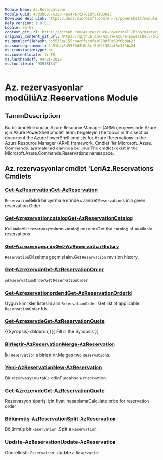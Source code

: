 ```yaml
---
Module Name: Az.Reservations
Module Guid: 43d3b085-6323-4ac4-a7c3-81d75ea036e5
Download Help Link: https://docs.microsoft.com/en-us/powershell/module/az.reservations
Help Version: 1.0.0.0
Locale: en-US
content_git_url: https://github.com/Azure/azure-powershell/blob/master/src/Reservations/Reservations/help/Az.Reservations.md
original_content_git_url: https://github.com/Azure/azure-powershell/blob/master/src/Reservations/Reservations/help/Az.Reservations.md
ms.openlocfilehash: dc5535ea155cbacffac4faa6788f0e59f6bda623
ms.sourcegitcommit: 6a91b4c545350d316d3cf8c62f384478e3f3ba24
ms.translationtype: MT
ms.contentlocale: tr-TR
ms.lasthandoff: 04/21/2020
ms.locfileid: "93938134"
---
```

# <span data-ttu-id="41d93-101">Az. rezervasyonlar modülü</span><span class="sxs-lookup"><span data-stu-id="41d93-101">Az.Reservations Module</span></span>
## <span data-ttu-id="41d93-102">Tanım</span><span class="sxs-lookup"><span data-stu-id="41d93-102">Description</span></span>
<span data-ttu-id="41d93-103">Bu bölümdeki konular, Azure Resource Manager (ARM) çerçevesinde Azure için Azure PowerShell cmdlet 'lerini belgeleyin.</span><span class="sxs-lookup"><span data-stu-id="41d93-103">The topics in this section document the Azure PowerShell cmdlets for Azure Reservations in the Azure Resource Manager (ARM) framework.</span></span> <span data-ttu-id="41d93-104">Cmdlet 'ler Microsoft. Azure. Commands. ayırmalar ad alanında bulunur.</span><span class="sxs-lookup"><span data-stu-id="41d93-104">The cmdlets exist in the Microsoft.Azure.Commands.Reservations namespace.</span></span>

## <span data-ttu-id="41d93-105">Az. rezervasyonlar cmdlet 'Leri</span><span class="sxs-lookup"><span data-stu-id="41d93-105">Az.Reservations Cmdlets</span></span>
### [<span data-ttu-id="41d93-106">Get-AzReservation</span><span class="sxs-lookup"><span data-stu-id="41d93-106">Get-AzReservation</span></span>](Get-AzReservation.md)
<span data-ttu-id="41d93-107">`Reservation`Belirli bir ayırma emrinde s alın</span><span class="sxs-lookup"><span data-stu-id="41d93-107">Get `Reservation`s in a given reservation Order</span></span>

### [<span data-ttu-id="41d93-108">Get-Azrezervationcatalog</span><span class="sxs-lookup"><span data-stu-id="41d93-108">Get-AzReservationCatalog</span></span>](Get-AzReservationCatalog.md)
<span data-ttu-id="41d93-109">Kullanılabilir rezervasyonların kataloğunu alma</span><span class="sxs-lookup"><span data-stu-id="41d93-109">Get the catalog of available reservations</span></span>

### [<span data-ttu-id="41d93-110">Get-Azrezervgeçmiş</span><span class="sxs-lookup"><span data-stu-id="41d93-110">Get-AzReservationHistory</span></span>](Get-AzReservationHistory.md)
<span data-ttu-id="41d93-111">`Reservation`Düzeltme geçmişi alın.</span><span class="sxs-lookup"><span data-stu-id="41d93-111">Get `Reservation` revision history.</span></span>

### [<span data-ttu-id="41d93-112">Get-Azrezervde</span><span class="sxs-lookup"><span data-stu-id="41d93-112">Get-AzReservationOrder</span></span>](Get-AzReservationOrder.md)
<span data-ttu-id="41d93-113">Al `ReservationOrder`</span><span class="sxs-lookup"><span data-stu-id="41d93-113">Get `ReservationOrder`</span></span>

### [<span data-ttu-id="41d93-114">Get-Azrezervationorderıd</span><span class="sxs-lookup"><span data-stu-id="41d93-114">Get-AzReservationOrderId</span></span>](Get-AzReservationOrderId.md)
<span data-ttu-id="41d93-115">Uygun kimlikler listesini alın `ReservationOrder` .</span><span class="sxs-lookup"><span data-stu-id="41d93-115">Get list of applicable `ReservationOrder` Ids.</span></span>

### [<span data-ttu-id="41d93-116">Get-Azrezervde</span><span class="sxs-lookup"><span data-stu-id="41d93-116">Get-AzReservationQuote</span></span>](Get-AzReservationQuote.md)
<span data-ttu-id="41d93-117">{{Synopsis} doldurun}}</span><span class="sxs-lookup"><span data-stu-id="41d93-117">{{ Fill in the Synopsis }}</span></span>

### [<span data-ttu-id="41d93-118">Birleştir-AzReservation</span><span class="sxs-lookup"><span data-stu-id="41d93-118">Merge-AzReservation</span></span>](Merge-AzReservation.md)
<span data-ttu-id="41d93-119">İki `Reservation` s birleştirir.</span><span class="sxs-lookup"><span data-stu-id="41d93-119">Merges two `Reservation`s.</span></span>

### [<span data-ttu-id="41d93-120">Yeni-AzReservation</span><span class="sxs-lookup"><span data-stu-id="41d93-120">New-AzReservation</span></span>](New-AzReservation.md)
<span data-ttu-id="41d93-121">Bir rezervasyonu takip edin</span><span class="sxs-lookup"><span data-stu-id="41d93-121">Purcahse a reservation</span></span>

### [<span data-ttu-id="41d93-122">Get-Azrezervde</span><span class="sxs-lookup"><span data-stu-id="41d93-122">Get-AzReservationQuote</span></span>](Get-AzReservationQuote.md)
<span data-ttu-id="41d93-123">Rezervasyon siparişi için fiyatı hesaplama</span><span class="sxs-lookup"><span data-stu-id="41d93-123">Calculate price for reservation order</span></span>

### [<span data-ttu-id="41d93-124">Bölünmüş-AzReservation</span><span class="sxs-lookup"><span data-stu-id="41d93-124">Split-AzReservation</span></span>](Split-AzReservation.md)
<span data-ttu-id="41d93-125">Bölünmüş bir `Reservation` .</span><span class="sxs-lookup"><span data-stu-id="41d93-125">Split a `Reservation`.</span></span>

### [<span data-ttu-id="41d93-126">Update-AzReservation</span><span class="sxs-lookup"><span data-stu-id="41d93-126">Update-AzReservation</span></span>](Update-AzReservation.md)
<span data-ttu-id="41d93-127">Güncelleştir `Reservation` .</span><span class="sxs-lookup"><span data-stu-id="41d93-127">Update a `Reservation`.</span></span>

